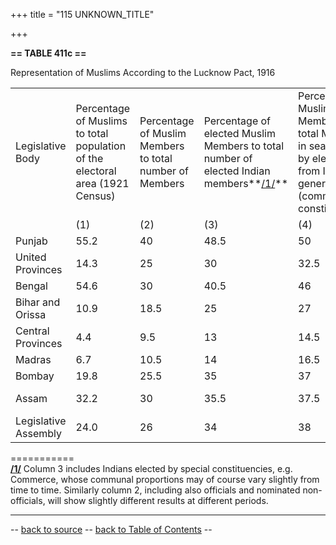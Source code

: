 +++
title = "115 UNKNOWN_TITLE"

+++


  
**== TABLE 411c ==**

Representation of Muslims According to the Lucknow Pact, 1916

  

|                       |                                                                                |                                                         |                                                                                               |                                                                                                                         |                          |
|-----------------------|--------------------------------------------------------------------------------|---------------------------------------------------------|-----------------------------------------------------------------------------------------------|-------------------------------------------------------------------------------------------------------------------------|--------------------------|
| Legislative Body     | Percentage of Muslims to total population of the electoral area (1921 Census) | Percentage of Muslim Members to total number of Members | Percentage of elected Muslim Members to total number of elected Indian members**[/1/](#n01)** | Percentage of Muslim Members to total Members in seats filled by election from Indian general (communal) constituencies | Lucknow Pact Percentage |
|                      | (1)                                                                           | (2)                                                    | (3)                                                                                          | (4)                                                                                                                    | (5)                     |
| Punjab               | 55.2                                                                          | 40                                                     | 48.5                                                                                         | 50                                                                                                                     | 50                      |
| United Provinces     | 14.3                                                                          | 25                                                     | 30                                                                                           | 32.5                                                                                                                   | 30                      |
| Bengal               | 54.6                                                                          | 30                                                     | 40.5                                                                                         | 46                                                                                                                     | 40                      |
| Bihar and Orissa     | 10.9                                                                          | 18.5                                                   | 25                                                                                           | 27                                                                                                                     | 25                      |
| Central Provinces    | 4.4                                                                           | 9.5                                                    | 13                                                                                           | 14.5                                                                                                                   | 15                      |
| Madras               | 6.7                                                                           | 10.5                                                   | 14                                                                                           | 16.5                                                                                                                   | 15                      |
| Bombay               | 19.8                                                                          | 25.5                                                   | 35                                                                                           | 37                                                                                                                     | 33.3                    |
| Assam                | 32.2                                                                          | 30                                                     | 35.5                                                                                         | 37.5                                                                                                                   | No provision            |
| Legislative Assembly | 24.0                                                                          | 26                                                     | 34                                                                                           | 38                                                                                                                     | 33.3                    |

===========  
**[/1/](#m01)** Column 3 includes Indians elected by special
constituencies, e.g. Commerce, whose communal proportions may of course
vary slightly from time to time. Similarly column 2, including also
officials and nominated non-officials, will show slightly different
results at different periods.

------------------------------------------------------------------------

-- [back to source](../411.html#411c) -- [back to Table of
Contents](../index.html#contents) --
